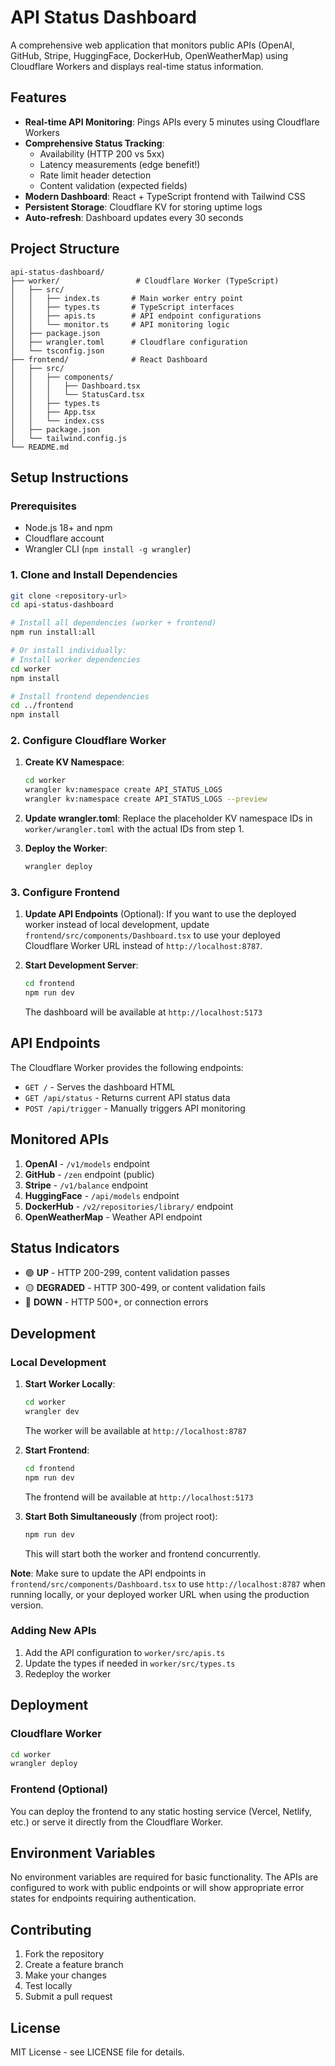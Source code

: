 # API Status Dashboard

A comprehensive web application that monitors public APIs (OpenAI, GitHub, Stripe, HuggingFace, DockerHub, OpenWeatherMap) using Cloudflare Workers and displays real-time status information.

## Features

- **Real-time API Monitoring**: Pings APIs every 5 minutes using Cloudflare Workers
- **Comprehensive Status Tracking**:
  - Availability (HTTP 200 vs 5xx)
  - Latency measurements (edge benefit!)
  - Rate limit header detection
  - Content validation (expected fields)
- **Modern Dashboard**: React + TypeScript frontend with Tailwind CSS
- **Persistent Storage**: Cloudflare KV for storing uptime logs
- **Auto-refresh**: Dashboard updates every 30 seconds

## Project Structure

```
api-status-dashboard/
├── worker/                 # Cloudflare Worker (TypeScript)
│   ├── src/
│   │   ├── index.ts       # Main worker entry point
│   │   ├── types.ts       # TypeScript interfaces
│   │   ├── apis.ts        # API endpoint configurations
│   │   └── monitor.ts     # API monitoring logic
│   ├── package.json
│   ├── wrangler.toml      # Cloudflare configuration
│   └── tsconfig.json
├── frontend/              # React Dashboard
│   ├── src/
│   │   ├── components/
│   │   │   ├── Dashboard.tsx
│   │   │   └── StatusCard.tsx
│   │   ├── types.ts
│   │   ├── App.tsx
│   │   └── index.css
│   ├── package.json
│   └── tailwind.config.js
└── README.md
```

## Setup Instructions

### Prerequisites

- Node.js 18+ and npm
- Cloudflare account
- Wrangler CLI (`npm install -g wrangler`)

### 1. Clone and Install Dependencies

```bash
git clone <repository-url>
cd api-status-dashboard

# Install all dependencies (worker + frontend)
npm run install:all

# Or install individually:
# Install worker dependencies
cd worker
npm install

# Install frontend dependencies
cd ../frontend
npm install
```

### 2. Configure Cloudflare Worker

1. **Create KV Namespace**:
   ```bash
   cd worker
   wrangler kv:namespace create API_STATUS_LOGS
   wrangler kv:namespace create API_STATUS_LOGS --preview
   ```

2. **Update wrangler.toml**:
   Replace the placeholder KV namespace IDs in `worker/wrangler.toml` with the actual IDs from step 1.

3. **Deploy the Worker**:
   ```bash
   wrangler deploy
   ```

### 3. Configure Frontend

1. **Update API Endpoints** (Optional):
   If you want to use the deployed worker instead of local development, update `frontend/src/components/Dashboard.tsx` to use your deployed Cloudflare Worker URL instead of `http://localhost:8787`.

2. **Start Development Server**:
   ```bash
   cd frontend
   npm run dev
   ```
   The dashboard will be available at `http://localhost:5173`

## API Endpoints

The Cloudflare Worker provides the following endpoints:

- `GET /` - Serves the dashboard HTML
- `GET /api/status` - Returns current API status data
- `POST /api/trigger` - Manually triggers API monitoring

## Monitored APIs

1. **OpenAI** - `/v1/models` endpoint
2. **GitHub** - `/zen` endpoint (public)
3. **Stripe** - `/v1/balance` endpoint
4. **HuggingFace** - `/api/models` endpoint
5. **DockerHub** - `/v2/repositories/library/` endpoint
6. **OpenWeatherMap** - Weather API endpoint

## Status Indicators

- 🟢 **UP** - HTTP 200-299, content validation passes
- 🟡 **DEGRADED** - HTTP 300-499, or content validation fails
- 🔴 **DOWN** - HTTP 500+, or connection errors

## Development

### Local Development

1. **Start Worker Locally**:
   ```bash
   cd worker
   wrangler dev
   ```
   The worker will be available at `http://localhost:8787`

2. **Start Frontend**:
   ```bash
   cd frontend
   npm run dev
   ```
   The frontend will be available at `http://localhost:5173`

3. **Start Both Simultaneously** (from project root):
   ```bash
   npm run dev
   ```
   This will start both the worker and frontend concurrently.

**Note**: Make sure to update the API endpoints in `frontend/src/components/Dashboard.tsx` to use `http://localhost:8787` when running locally, or your deployed worker URL when using the production version.

### Adding New APIs

1. Add the API configuration to `worker/src/apis.ts`
2. Update the types if needed in `worker/src/types.ts`
3. Redeploy the worker

## Deployment

### Cloudflare Worker

```bash
cd worker
wrangler deploy
```

### Frontend (Optional)

You can deploy the frontend to any static hosting service (Vercel, Netlify, etc.) or serve it directly from the Cloudflare Worker.

## Environment Variables

No environment variables are required for basic functionality. The APIs are configured to work with public endpoints or will show appropriate error states for endpoints requiring authentication.

## Contributing

1. Fork the repository
2. Create a feature branch
3. Make your changes
4. Test locally
5. Submit a pull request

## License

MIT License - see LICENSE file for details. 